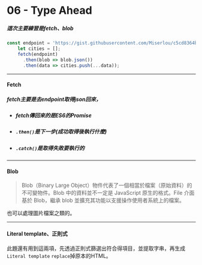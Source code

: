 # 06 - Type Ahead

##### 這次主要練習是fetch、blob

```js
const endpoint = 'https://gist.githubusercontent.com/Miserlou/c5cd8364bf9b2420bb29/raw/2bf258763cdddd704f8ffd3ea9a3e81d25e2c6f6/cities.json';
    let cities = [];
    fetch(endpoint)
      .then(blob => blob.json())
      .then(data => cities.push(...data));
```
---
#### Fetch
##### fetch主要是去endpoint取得json回來，
- ##### fetch傳回來的是ES6的Promise
- ##### `.then()`是下一步(成功取得後執行什麼)
- ##### `.catch()`是取得失敗要執行的
---
#### Blob
>Blob（Binary Large Object）物件代表了一個相當於檔案（原始資料）的不可變物件。Blob 中的資料並不一定是 JavaScript 原生的格式。File 介面基於 Blob，繼承 blob 並擴充其功能以支援操作使用者系統上的檔案。

也可以處理圖片檔案之類的。

---

#### Literal template、正則式
此題還有用到這兩項，先透過正則式篩選出符合得項目，並提取字串，再生成`Literal template` `replace`掉原本的HTML。